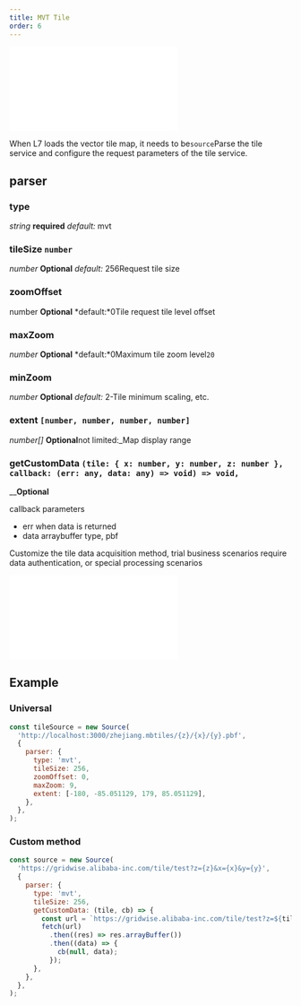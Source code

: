 ```yaml
---
title: MVT Tile
order: 6
---
```


<embed src="@/docs/api/common/style.md"></embed>

When L7 loads the vector tile map, it needs to be`source`Parse the tile service and configure the request parameters of the tile service.

## parser

### type

<description> *string* **required** *default:* mvt</description>

### tileSize `number`

<description> *number* **Optional** *default:* 256</description>Request tile size

### zoomOffset

<description> number **Optional** *default:*0</description>Tile request tile level offset

### maxZoom

<description> *number* **Optional** *default:*0</description>Maximum tile zoom level`20`

### minZoom

<description> *number* **Optional** *default:* 2-</description>Tile minimum scaling, etc.

### extent `[number, number, number, number]`

<description> *number\[]* **Optional**not limited:\_</description>Map display range

### getCustomData `(tile: { x: number, y: number, z: number }, callback: (err: any, data: any) => void) => void,`

<description>\_\_**Optional**</description>

callback parameters

* err when data is returned
* data arraybuffer type, pbf

Customize the tile data acquisition method, trial business scenarios require data authentication, or special processing scenarios

<embed src="@/docs/api/common/source/tile/method.en.md"></embed>

## Example

### Universal

```javascript
const tileSource = new Source(
  'http://localhost:3000/zhejiang.mbtiles/{z}/{x}/{y}.pbf',
  {
    parser: {
      type: 'mvt',
      tileSize: 256,
      zoomOffset: 0,
      maxZoom: 9,
      extent: [-180, -85.051129, 179, 85.051129],
    },
  },
);
```

### Custom method

```javascript
const source = new Source(
  'https://gridwise.alibaba-inc.com/tile/test?z={z}&x={x}&y={y}',
  {
    parser: {
      type: 'mvt',
      tileSize: 256,
      getCustomData: (tile, cb) => {
        const url = `https://gridwise.alibaba-inc.com/tile/test?z=${tile.z}&x=${tile.x}&y=${tile.y}`;
        fetch(url)
          .then((res) => res.arrayBuffer())
          .then((data) => {
            cb(null, data);
          });
      },
    },
  },
);
```
